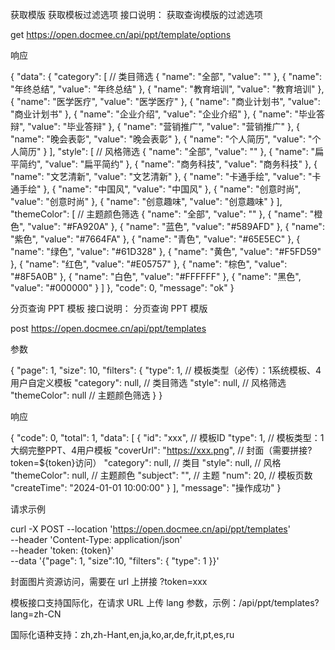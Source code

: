 获取模版
获取模板过滤选项
接口说明： 获取查询模版的过滤选项

get
https://open.docmee.cn/api/ppt/template/options


响应

{
  "data": {
    "category": [
      // 类目筛选
      { "name": "全部", "value": "" },
      { "name": "年终总结", "value": "年终总结" },
      { "name": "教育培训", "value": "教育培训" },
      { "name": "医学医疗", "value": "医学医疗" },
      { "name": "商业计划书", "value": "商业计划书" },
      { "name": "企业介绍", "value": "企业介绍" },
      { "name": "毕业答辩", "value": "毕业答辩" },
      { "name": "营销推广", "value": "营销推广" },
      { "name": "晚会表彰", "value": "晚会表彰" },
      { "name": "个人简历", "value": "个人简历" }
    ],
    "style": [
      // 风格筛选
      { "name": "全部", "value": "" },
      { "name": "扁平简约", "value": "扁平简约" },
      { "name": "商务科技", "value": "商务科技" },
      { "name": "文艺清新", "value": "文艺清新" },
      { "name": "卡通手绘", "value": "卡通手绘" },
      { "name": "中国风", "value": "中国风" },
      { "name": "创意时尚", "value": "创意时尚" },
      { "name": "创意趣味", "value": "创意趣味" }
    ],
    "themeColor": [
      // 主题颜色筛选
      { "name": "全部", "value": "" },
      { "name": "橙色", "value": "#FA920A" },
      { "name": "蓝色", "value": "#589AFD" },
      { "name": "紫色", "value": "#7664FA" },
      { "name": "青色", "value": "#65E5EC" },
      { "name": "绿色", "value": "#61D328" },
      { "name": "黄色", "value": "#F5FD59" },
      { "name": "红色", "value": "#E05757" },
      { "name": "棕色", "value": "#8F5A0B" },
      { "name": "白色", "value": "#FFFFFF" },
      { "name": "黑色", "value": "#000000" }
    ]
  },
  "code": 0,
  "message": "ok"
}

分页查询 PPT 模板
接口说明： 分页查询 PPT 模版

post
https://open.docmee.cn/api/ppt/templates


参数

{
  "page": 1,
  "size": 10,
  "filters": {
    "type": 1, // 模板类型（必传）：1系统模板、4用户自定义模板
    "category": null, // 类目筛选
    "style": null, // 风格筛选
    "themeColor": null // 主题颜色筛选
  }
}

响应

{
  "code": 0,
  "total": 1,
  "data": [
    {
      "id": "xxx", // 模板ID
      "type": 1, // 模板类型：1大纲完整PPT、4用户模板
      "coverUrl": "https://xxx.png", // 封面（需要拼接?token=${token}访问）
      "category": null, // 类目
      "style": null, // 风格
      "themeColor": null, // 主题颜色
      "subject": "", // 主题
      "num": 20, // 模板页数
      "createTime": "2024-01-01 10:00:00"
    }
  ],
  "message": "操作成功"
}

请求示例

curl -X POST --location 'https://open.docmee.cn/api/ppt/templates' \
--header 'Content-Type: application/json' \
--header 'token: {token}' \
--data '{"page": 1, "size":10, "filters": { "type": 1 }}'

封面图片资源访问，需要在 url 上拼接 ?token=xxx

模板接口支持国际化，在请求 URL 上传 lang 参数，示例：/api/ppt/templates?lang=zh-CN

国际化语种支持：zh,zh-Hant,en,ja,ko,ar,de,fr,it,pt,es,ru